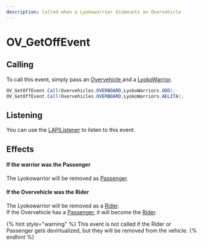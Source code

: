```yaml
---
description: Called when a Lyokowarrior dismounts an Overvehicle
---
```


# OV\_GetOffEvent

## Calling

To call this event, simply pass an [Overvehicle ](../../virtualentities/overvehicle/overvehicle.md)and a [LyokoWarrior](../../virtualentities/lyokowarrior/lyokowarrior.md).

```csharp
OV_GetOffEvent.Call(Overvehicles.OVERBOARD,LyokoWarriors.ODD);
OV_GetOffEvent.Call(Overvehicles.OVERBOARD,LyokoWarriors.AELITA);
```

## Listening

You can use the [LAPIListener](../lapilistener.md) to listen to this event.

## Effects

#### If the warrior was the Passenger

The Lyokowarrior will be removed as [Passenger](../../virtualentities/overvehicle/overvehicle.md#warriorpassenger).

#### If the Overvehicle was the Rider

The Lyokowarrior will be removed as a [Rider](../../virtualentities/overvehicle/overvehicle.md#warriorrider).\
If the Overvehicle has a [Passenger](../../virtualentities/overvehicle/overvehicle.md#warriorpassenger), it will become the [Rider](../../virtualentities/overvehicle/overvehicle.md#warriorrider).

{% hint style="warning" %}
This event is not called if the Rider or Passenger gets devirtualized, but they will be removed from the vehicle.
{% endhint %}
